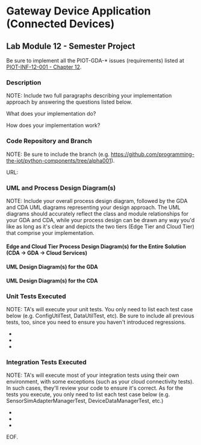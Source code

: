 # Gateway Device Application (Connected Devices)

## Lab Module 12 - Semester Project

Be sure to implement all the PIOT-GDA-* issues (requirements) listed at [PIOT-INF-12-001 - Chapter 12](https://github.com/orgs/programming-the-iot/projects/1#column-10488565).

### Description

NOTE: Include two full paragraphs describing your implementation approach by answering the questions listed below.

What does your implementation do? 

How does your implementation work?

### Code Repository and Branch

NOTE: Be sure to include the branch (e.g. https://github.com/programming-the-iot/python-components/tree/alpha001).

URL: 

### UML and Process Design Diagram(s)

NOTE: Include your overall process design diagram, followed by the GDA and CDA UML diagrams
representing your design approach. The UML diagrams should accurately reflect the class and
module relationships for your GDA and CDA, while your process design can be drawn any way you'd
like as long as it's clear and depicts the two tiers (Edge Tier and Cloud Tier) that
comprise your implementation.

#### Edge and Cloud Tier Process Design Diagram(s) for the Entire Solution (CDA -> GDA -> Cloud Services)


#### UML Design Diagram(s) for the GDA


#### UML Design Diagram(s) for the CDA


### Unit Tests Executed

NOTE: TA's will execute your unit tests. You only need to list each test case below
(e.g. ConfigUtilTest, DataUtilTest, etc). Be sure to include all previous tests, too,
since you need to ensure you haven't introduced regressions.

- 
- 
- 

### Integration Tests Executed

NOTE: TA's will execute most of your integration tests using their own environment, with
some exceptions (such as your cloud connectivity tests). In such cases, they'll review
your code to ensure it's correct. As for the tests you execute, you only need to list each
test case below (e.g. SensorSimAdapterManagerTest, DeviceDataManagerTest, etc.)

- 
- 
- 

EOF.
